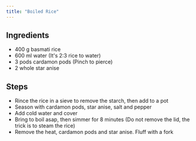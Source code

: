 ```yaml
---
title: "Boiled Rice"
---
```


## Ingredients
* 400 g basmati rice
* 600 ml water (It's 2:3 rice to water)
* 3 pods cardamon pods (Pinch to pierce)
* 2 whole star anise

## Steps
* Rince the rice in a sieve to remove the starch, then add to a pot
* Season with cardamon pods, star anise, salt and pepper
* Add cold water and cover
* Bring to boil asap, then simmer for 8 minutes (Do not remove the lid, the trick is to steam the rice)
* Remove the heat, cardamon pods and star anise. Fluff with a fork
